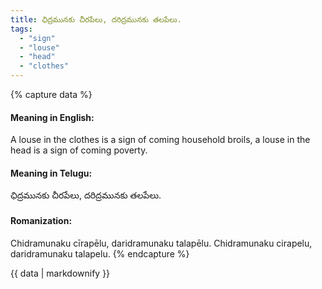 ```yaml
---
title: ఛిద్రమునకు చీరపేలు, దరిద్రమునకు తలపేలు.
tags:
  - "sign"
  - "louse"
  - "head"
  - "clothes"
---
```


{% capture data %}
#### Meaning in English:
A louse in the clothes is a sign of coming household broils, a louse in the head is a sign of coming poverty.

#### Meaning in Telugu:
ఛిద్రమునకు చీరపేలు, దరిద్రమునకు తలపేలు.

#### Romanization:
Chidramunaku cīrapēlu, daridramunaku talapēlu.
Chidramunaku cirapelu, daridramunaku talapelu.
{% endcapture %}

{{ data | markdownify }}


